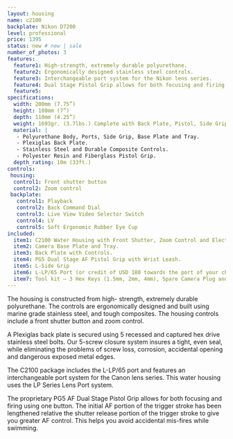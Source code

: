 ```yaml
---
layout: housing
name: c2100
backplate: Nikon D7200
level: professional
price: 1395
status: new # new | sale
number_of_photos: 3
features:
  feature1: High-strength, extremely durable polyurethane.
  feature2: Ergonomically designed stainless steel controls.
  feature3: Interchangeable port system for the Nikon lens series.
  feature4: Dual Stage Pistol Grip allows for both focusing and firing using one button.
  feature5:
specifications:
  width: 200mm (7.75”)
  height: 180mm (7”)
  depth: 110mm (4.25”)
  weight: 1693gr. (3.7lbs.) Complete with Back Plate, Pistol, Side Grip and Port.
  material: |
   - Polyurethane Body, Ports, Side Grip, Base Plate and Tray.
   - Plexiglas Back Plate.
   - Stainless Steel and Durable Composite Controls.
   - Polyester Resin and Fiberglass Pistol Grip.
  depth_rating: 10m (33ft.)
controls:
 housing:
  control1: Front shutter button
  control2: Zoom control
 backplate:
   control1: Playback
   control2: Back Command Dial
   control3: Live View Video Selector Switch
   control4: LV
   control5: Soft Ergonomic Rubber Eye Cup
included:
  item1: C2100 Water Housing with Front Shutter, Zoom Control and Electronic Cabling.
  item2: Camera Base Plate and Tray.
  item3: Back Plate with Controls.
  item4: PG5 Dual Stage AF Pistol Grip with Wrist Leash.
  item5: L-Side Grip
  item6: L-LP/65 Port (or credit of USD 180 towards the port of your choice)
  item7: Tool kit – 3 Hex Keys (1.5mm, 2mm, 4mm), Spare Camera Plug and ILS Switch, 2 Spare 5x16 SS Hex screws, 2 spare 5x12mm SS Flat Head Machine Screws, Packet of Marine Grease.
---
```

The housing is constructed from high- strength, extremely durable polyurethane. The controls are ergonomically designed and built using marine grade stainless steel, and tough composites. The housing controls include a front shutter button and zoom control.

A Plexiglas back plate is secured using 5 recessed and captured hex drive stainless steel bolts. Our 5-screw closure system insures a tight, even seal, while eliminating the problems of screw loss, corrosion, accidental opening and dangerous exposed metal edges.

The C2100 package includes the L-LP/65 port and features an interchangeable port system for the Canon lens series. This water housing uses the LP Series Lens Port system.

The proprietary PG5 AF Dual Stage Pistol Grip allows for both focusing and firing using one button. The initial AF portion of the trigger stroke has been lengthened relative the shutter release portion of the trigger stroke to give you greater AF control. This helps you avoid accidental mis-fires while swimming.
